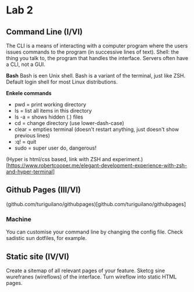 # Lab 2
## Command Line (I/VI)
The CLI is a means of interacting with a computer program where the users issues commands to the program (in successive lines of text).
Shell: the thing you talk to, the program that handles the interface.
Servers often have a CLI, not a GUI.

**Bash**
Bash is een Unix shell. Bash is a variant of the terminal, just like ZSH. Default login shell for most Linux distributions.

**Enkele commands**
* pwd = print working directory
* ls = list all items in this directory
* ls -a = shows hidden (.) files
* cd = change directory (use lower-dash-case)
* clear = empties terminal (doesn't restart anything, just doesn't show previous lines)
* :q! = quit
* sudo = super user do, dangerous!


(Hyper is html/css based, link with ZSH and experiment.)[https://www.robertcooper.me/elegant-development-experience-with-zsh-and-hyper-terminal]

## Github Pages (III/VI)
(github.com/turiguilano/githubpages)[github.com/turiguilano/githubpages]

### Machine
You can customise your command line by changing the config file. Check sadistic sun dotfiles, for example.

## Static site (IV/VI)
Create a sitemap of all relevant pages of your feature.
Sketcg sine wurefranes (wireflows) of the interface.
Turn wireflow into static HTML pages.